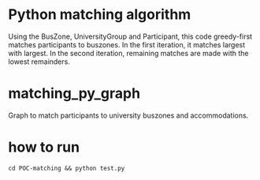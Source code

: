 # Python matching algorithm

Using the BusZone, UniversityGroup and Participant, this code greedy-first matches participants to buszones. In the first iteration, it matches largest with largest. In the second iteration, remaining matches are made with the lowest remainders.

# matching_py_graph
Graph to match participants to university buszones and accommodations. 

# how to run
`cd POC-matching && python test.py`